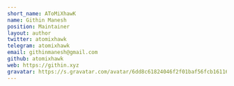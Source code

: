 ```yaml
---
short_name: AToMiXhawK
name: Githin Manesh
position: Maintainer
layout: author
twitter: atomixhawk
telegram: atomixhawk
email: githinmanesh@gmail.com
github: atomixhawk
web: https://githin.xyz
gravatar: https://s.gravatar.com/avatar/6dd8c61824046f2f01baf56fcb161160
---
```

